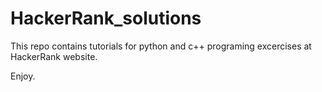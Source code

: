 # HackerRank_solutions
This repo contains tutorials for python and c++ programing excercises at HackerRank website.

Enjoy.
